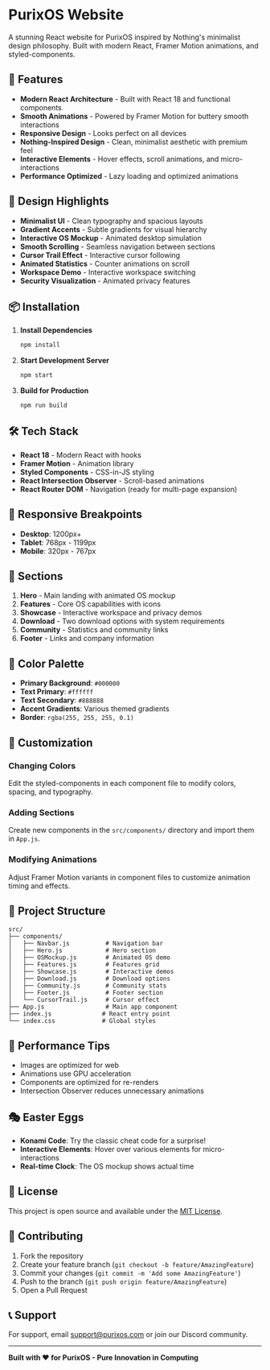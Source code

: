 # PurixOS Website

A stunning React website for PurixOS inspired by Nothing's minimalist design philosophy. Built with modern React, Framer Motion animations, and styled-components.

## 🚀 Features

- **Modern React Architecture** - Built with React 18 and functional components
- **Smooth Animations** - Powered by Framer Motion for buttery smooth interactions
- **Responsive Design** - Looks perfect on all devices
- **Nothing-Inspired Design** - Clean, minimalist aesthetic with premium feel
- **Interactive Elements** - Hover effects, scroll animations, and micro-interactions
- **Performance Optimized** - Lazy loading and optimized animations

## 🎨 Design Highlights

- **Minimalist UI** - Clean typography and spacious layouts
- **Gradient Accents** - Subtle gradients for visual hierarchy
- **Interactive OS Mockup** - Animated desktop simulation
- **Smooth Scrolling** - Seamless navigation between sections
- **Cursor Trail Effect** - Interactive cursor following
- **Animated Statistics** - Counter animations on scroll
- **Workspace Demo** - Interactive workspace switching
- **Security Visualization** - Animated privacy features

## 📦 Installation

1. **Install Dependencies**
   ```bash
   npm install
   ```

2. **Start Development Server**
   ```bash
   npm start
   ```

3. **Build for Production**
   ```bash
   npm run build
   ```

## 🛠️ Tech Stack

- **React 18** - Modern React with hooks
- **Framer Motion** - Animation library
- **Styled Components** - CSS-in-JS styling
- **React Intersection Observer** - Scroll-based animations
- **React Router DOM** - Navigation (ready for multi-page expansion)

## 📱 Responsive Breakpoints

- **Desktop**: 1200px+
- **Tablet**: 768px - 1199px
- **Mobile**: 320px - 767px

## 🎯 Sections

1. **Hero** - Main landing with animated OS mockup
2. **Features** - Core OS capabilities with icons
3. **Showcase** - Interactive workspace and privacy demos
4. **Download** - Two download options with system requirements
5. **Community** - Statistics and community links
6. **Footer** - Links and company information

## 🎨 Color Palette

- **Primary Background**: `#000000`
- **Text Primary**: `#ffffff`
- **Text Secondary**: `#888888`
- **Accent Gradients**: Various themed gradients
- **Border**: `rgba(255, 255, 255, 0.1)`

## 🔧 Customization

### Changing Colors
Edit the styled-components in each component file to modify colors, spacing, and typography.

### Adding Sections
Create new components in the `src/components/` directory and import them in `App.js`.

### Modifying Animations
Adjust Framer Motion variants in component files to customize animation timing and effects.

## 📄 Project Structure

```
src/
├── components/
│   ├── Navbar.js          # Navigation bar
│   ├── Hero.js            # Hero section
│   ├── OSMockup.js        # Animated OS demo
│   ├── Features.js        # Features grid
│   ├── Showcase.js        # Interactive demos
│   ├── Download.js        # Download options
│   ├── Community.js       # Community stats
│   ├── Footer.js          # Footer section
│   └── CursorTrail.js     # Cursor effect
├── App.js                 # Main app component
├── index.js              # React entry point
└── index.css             # Global styles
```

## 🚀 Performance Tips

- Images are optimized for web
- Animations use GPU acceleration
- Components are optimized for re-renders
- Intersection Observer reduces unnecessary animations

## 🎭 Easter Eggs

- **Konami Code**: Try the classic cheat code for a surprise!
- **Interactive Elements**: Hover over various elements for micro-interactions
- **Real-time Clock**: The OS mockup shows actual time

## 📝 License

This project is open source and available under the [MIT License](LICENSE).

## 🤝 Contributing

1. Fork the repository
2. Create your feature branch (`git checkout -b feature/AmazingFeature`)
3. Commit your changes (`git commit -m 'Add some AmazingFeature'`)
4. Push to the branch (`git push origin feature/AmazingFeature`)
5. Open a Pull Request

## 📞 Support

For support, email support@purixos.com or join our Discord community.

---

**Built with ❤️ for PurixOS - Pure Innovation in Computing**
